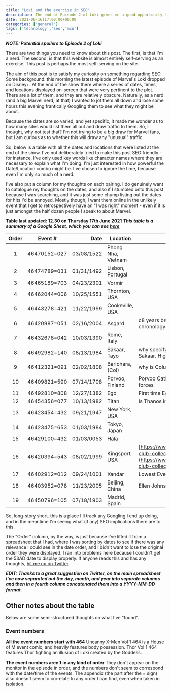 ```yaml
---
title: "Loki and the exercise in SEO"
description: The end of Episode 2 of Loki gives me a good opportunity to see whether I can boost SEO with some specific dates and times.
date: 2021-06-16T17:00:00+00:00
categories: ['general']
tags: ['technology','seo','mcu']
---
```


***NOTE: Potential spoilers to Episode 2 of Loki*** 

There are two things you need to know about this post. The first, is that I'm a nerd. The second, is that this website is almost entirely self-serving as an exercise. This post is perhaps the most self-serving on the site.

The aim of this post is to satisfy my curiosity on something regarding SEO. Some background: this morning the latest episode of Marvel's Loki dropped on Disney+. At the end of the show there where a series of dates, times, and locations displayed on-screen that were very pertinent to the plot. There are a lot of them, and they are relatively obscure. Naturally, as a nerd (and a big Marvel nerd, at that) I wanted to jot them all down and lose some hours this evening frantically Googling them to see what they might be about.

Because the dates are so varied, and yet specific, it made me wonder as to how many sites would list them all out and draw traffic to them. So, I thought, why not test that? I'm not trying to be a big draw for Marvel fans, but I am curious as to whether this will draw any "unusual" traffic.

So, below is a table with all the dates and locations that were listed at the end of the show. I've not deliberately tried to make this post SEO friendly - for instance, I've only used key words like character names where they are necessary to explain what I'm doing. I'm just interested in how powerful the Date/Location combo might be. I've chosen to ignore the time, because even I'm only so much of a nerd.

I've also put a column for my thoughts on each pairing. I do genuinely want to catalogue my thoughts on the dates, and also if I stumbled onto this post because I was searching, and it was just some chump listing out the dates for hits I'd be annoyed. Mostly though, I want them online in the unlikely event that I get to retrospectively have an "I was right" moment - even if it is just amongst the half dozen people I speak to about Marvel.  

**Table last updated: 12.30 on Thursday 17th June 2021** 
***This table is a summary of a Google Sheet, which you can see [here](https://docs.google.com/spreadsheets/d/1csN9DHBDmIDfs82BEJrrEjAOMTib1vlqq635utMOYyk/edit?usp=sharing)***

| Order | Event # | Date       | Location           | Notes / Possible connections                                                          |
|:-----:|---------|-----------:|--------------------|---------------------------------------------------------------------------------------|
| 1     | 46470152=027 | 03/08/1522 | Phong Nha, Vietnam |                                                                                       |
| 2     | 46474789=031 | 01/31/1492 | Lisbon, Portugal   |                                                                                       |
| 3     | 46465189=703 | 04/23/2301 | Vormir             |                                                                                       |
| 4     | 46462044=006 | 10/25/1551 | Thornton, USA      |                                                                                       |
| 5     | 46443278=421 | 11/22/1999 | Cookeville, USA    |                                                                                       |
| 6     | 46420987=051 | 02/16/2004 | Asgard             | c8 years before events of first Thor film (assuming chronology RL chronology follows MCU chronology)                                                                                      |
| 7     | 46432678=042 | 10/03/1390 | Rome, Italy        |                                                                                       |
| 8     | 46492982=140 | 08/13/1984 | Sakaar, Tayo       | why specify the star system? Time flows differently on Sakaar. Highest Event number.                                                                                     |
| 9     | 46412321=091 | 02/02/1808 | Barichara, (Col)   | why is Columbia shortened? Just for space?                                                                                      |
| 10    | 46409821=590 | 07/14/1708 | Porvoo, Finland    | Porvoo Cathedral destroyed by a fire this year by Russian forces                                                                                      |
| 11    | 46492810=808 | 12/27/1382 | Ego                | First time Ego planted a seed on a planet??                                                                                      |
| 12    | 46454356=077 | 10/13/1982 | Titan              | Is Thanos involved?                                                                                      |
| 13    | 46423454=432 | 09/21/1947 | New York, USA      |                                                                                       |
| 14    | 46423475=653 | 01/03/1984 | Tokyo, Japan       |                                                                                       |
| 15    | 46429100=432 | 01/03/0053 | Hala               |                                                                                       |
| 16    | 46420394=543 | 08/02/1999 | Kingsport, USA     | [https://www.kingsportlibrary.org/finding_aids/survivors-club-collection-1988-ongoing/](https://www.kingsportlibrary.org/finding_aids/survivors-club-collection-1988-ongoing/) |
| 17    | 46402912=012 | 09/24/1001 | Xandar             | Lowest Event number                                                                                      |
| 18    | 46403952=078 | 11/23/2005 | Beijing, China     | Ellen Johnson Sirleaf, Liberia, China one-child policy                                |
| 19    | 46450796=105 | 07/18/1903 | Madrid, Spain      |                                                                                       |

So, long-story short. this is a place I'll track any Googling I end up doing, and in the meantime I'm seeing what (if any) SEO implications there are to this.

The "Order" column, by the way, is just because I've lifted it from a spreadsheet that I had, where I was sorting by dates to see if there was any relevance I could see in the date order, and I didn't want to lose the original order they were displayed. I ran into problems here because I couldn't get the 53AD date to display properly. If anyone reads this and has any thoughts, [hit me up on Twitter](https://twitter.com/willchurchill/status/1405184420328378379). 

***EDIT: Thanks to a great suggestion on Twitter, on the main spreadsheet I've now separated out the day, month, and year into separate columns and then in a fourth column concatenated them into a YYYY-MM-DD format.***

## Other notes about the table
Below are some semi-structured thoughts on what I've "found".

### Event numbers

**All the event numbers start with 464**
Uncanny X-Men Vol 1 464 is a House of M event comic, and heavily features body possession.
Thor Vol 1 464 features Thor fighting an illusion of Loki created by the Goddess.

**The event numbers aren't in any kind of order**
They don't appear on the monitor in the episode in order, and the numbers don't seem to correspond with the date/time of the events. The appendix (the part after the = sign) also doesn't seem to correlate to any order I can find, even when taken in isolation.